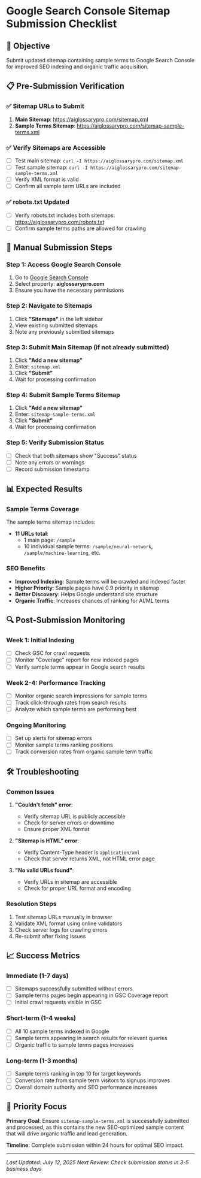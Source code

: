 # Google Search Console Sitemap Submission Checklist

## 🎯 Objective
Submit updated sitemap containing sample terms to Google Search Console for improved SEO indexing and organic traffic acquisition.

## 📋 Pre-Submission Verification

### ✅ Sitemap URLs to Submit
1. **Main Sitemap**: https://aiglossarypro.com/sitemap.xml
2. **Sample Terms Sitemap**: https://aiglossarypro.com/sitemap-sample-terms.xml

### ✅ Verify Sitemaps are Accessible
- [ ] Test main sitemap: `curl -I https://aiglossarypro.com/sitemap.xml`
- [ ] Test sample sitemap: `curl -I https://aiglossarypro.com/sitemap-sample-terms.xml`
- [ ] Verify XML format is valid
- [ ] Confirm all sample term URLs are included

### ✅ robots.txt Updated
- [ ] Verify robots.txt includes both sitemaps: https://aiglossarypro.com/robots.txt
- [ ] Confirm sample terms paths are allowed for crawling

## 🚀 Manual Submission Steps

### Step 1: Access Google Search Console
1. Go to [Google Search Console](https://search.google.com/search-console)
2. Select property: **aiglossarypro.com**
3. Ensure you have the necessary permissions

### Step 2: Navigate to Sitemaps
1. Click **"Sitemaps"** in the left sidebar
2. View existing submitted sitemaps
3. Note any previously submitted sitemaps

### Step 3: Submit Main Sitemap (if not already submitted)
1. Click **"Add a new sitemap"**
2. Enter: `sitemap.xml`
3. Click **"Submit"**
4. Wait for processing confirmation

### Step 4: Submit Sample Terms Sitemap
1. Click **"Add a new sitemap"**
2. Enter: `sitemap-sample-terms.xml`
3. Click **"Submit"**
4. Wait for processing confirmation

### Step 5: Verify Submission Status
- [ ] Check that both sitemaps show "Success" status
- [ ] Note any errors or warnings
- [ ] Record submission timestamp

## 📊 Expected Results

### Sample Terms Coverage
The sample terms sitemap includes:
- **11 URLs total**:
  - 1 main page: `/sample`
  - 10 individual sample terms: `/sample/neural-network`, `/sample/machine-learning`, etc.

### SEO Benefits
- **Improved Indexing**: Sample terms will be crawled and indexed faster
- **Higher Priority**: Sample pages have 0.9 priority in sitemap
- **Better Discovery**: Helps Google understand site structure
- **Organic Traffic**: Increases chances of ranking for AI/ML terms

## 🔍 Post-Submission Monitoring

### Week 1: Initial Indexing
- [ ] Check GSC for crawl requests
- [ ] Monitor "Coverage" report for new indexed pages
- [ ] Verify sample terms appear in Google search results

### Week 2-4: Performance Tracking
- [ ] Monitor organic search impressions for sample terms
- [ ] Track click-through rates from search results
- [ ] Analyze which sample terms are performing best

### Ongoing Monitoring
- [ ] Set up alerts for sitemap errors
- [ ] Monitor sample terms ranking positions
- [ ] Track conversion rates from organic sample term traffic

## 🛠️ Troubleshooting

### Common Issues
1. **"Couldn't fetch" error**:
   - Verify sitemap URL is publicly accessible
   - Check for server errors or downtime
   - Ensure proper XML format

2. **"Sitemap is HTML" error**:
   - Verify Content-Type header is `application/xml`
   - Check that server returns XML, not HTML error page

3. **"No valid URLs found"**:
   - Verify URLs in sitemap are accessible
   - Check for proper URL format and encoding

### Resolution Steps
1. Test sitemap URLs manually in browser
2. Validate XML format using online validators
3. Check server logs for crawling errors
4. Re-submit after fixing issues

## 📈 Success Metrics

### Immediate (1-7 days)
- [ ] Sitemaps successfully submitted without errors
- [ ] Sample terms pages begin appearing in GSC Coverage report
- [ ] Initial crawl requests visible in GSC

### Short-term (1-4 weeks)
- [ ] All 10 sample terms indexed in Google
- [ ] Sample terms appearing in search results for relevant queries
- [ ] Organic traffic to sample terms pages increases

### Long-term (1-3 months)
- [ ] Sample terms ranking in top 10 for target keywords
- [ ] Conversion rate from sample term visitors to signups improves
- [ ] Overall domain authority and SEO performance increases

## 🎯 Priority Focus

**Primary Goal**: Ensure `sitemap-sample-terms.xml` is successfully submitted and processed, as this contains the new SEO-optimized sample content that will drive organic traffic and lead generation.

**Timeline**: Complete submission within 24 hours for optimal SEO impact.

---

*Last Updated: July 12, 2025*
*Next Review: Check submission status in 3-5 business days*